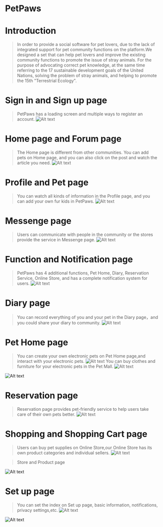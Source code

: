 # PetPaws
# Introduction
> In order to provide a social software for pet lovers, due to the lack of integrated support for pet community functions on the platform.We designed a set that can help pet lovers and improve the existing community functions to promote the issue of stray animals. For the purpose of advocating correct pet knowledge, at the same time referring to the 17 sustainable development goals of the United Nations, solving the problem of stray animals, and helping to promote the 15th "Terrestrial Ecology".
# Sign in and Sign up page
>PetPaws has a loading screen and multiple ways to register an account.
![Alt text](screenshot/guide3.png)

# Home page and Forum page
> The Home page is different from other communities. You can add pets on Home page, and you can also click on the post and watch the article you need.
![Alt text](screenshot/main.png)

# Profile and Pet page
>You can watch all kinds of information in the Profile page, and you can add your own fur kids in PetPaws.
![Alt text](screenshot/profile.png)

# Messenge page
>Users can communicate with people in the community or the stores provide the service in Messenge page.
![Alt text](screenshot/messenge.png)

# Function and Notification page
>PetPaws has 4 additional functions, Pet Home, Diary, Reservation Service, Online Store, and has a complete notification system for users.
![Alt text](screenshot/function.png)

# Diary page
>You can record everything of you and your pet in the Diary page，and you could share your diary to community.
![Alt text](screenshot/diary.png)

# Pet Home page
>You can create your own electronic pets on Pet Home page,and interact with your electronic pets.
![Alt text](screenshot/pet_home1.png)
> You can buy clothes and furniture for your electronic pets in the Pet Mall.
![Alt text](screenshot/pet_home2.png)

![Alt text](screenshot/pet_home3.png)

# Reservation page
>Reservation page provides pet-friendly service to help users take care of their own pets better. 
![Alt text](screenshot/reservation.png)

# Shopping and Shopping Cart page
> Users can buy pet supplies on Online Store,our Online Store has its own product categories and individual sellers.
![Alt text](screenshot/shop1.png)

> Store and Product page

![Alt text](screenshot/shop2.png)



# Set up page
>You can set the index on Set up page, basic information, notifications, privacy settings,etc.
![Alt text](screenshot/setup1.png)

![Alt text](screenshot/setup2.png)
